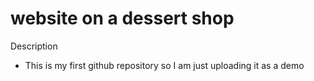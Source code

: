 # website on a dessert shop
Description
  * This is my first github repository so I am just uploading it as a demo

